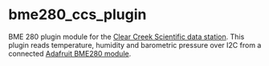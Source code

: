 # bme280_ccs_plugin
BME 280 plugin module for the [Clear Creek Scientific data station](https://github.com/ClearCreekSci/data_station). This plugin reads temperature, humidity and barometric pressure over I2C from a connected [Adafruit BME280 module](https://www.adafruit.com/product/2652). 
